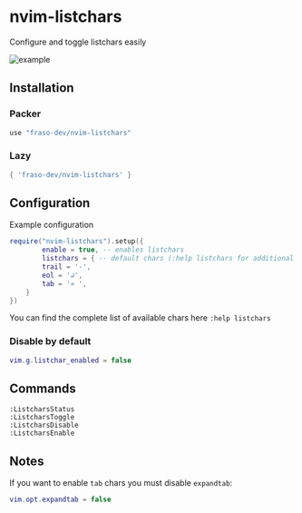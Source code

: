 # nvim-listchars

Configure and toggle listchars easily

![example](https://user-images.githubusercontent.com/116293603/225258794-e083246c-4262-474e-b68d-827da4d17fe0.gif)

## Installation

### Packer

```lua
use "fraso-dev/nvim-listchars"
```

### Lazy

```lua
{ 'fraso-dev/nvim-listchars' }
```

## Configuration

Example configuration

```lua
require("nvim-listchars").setup({
        enable = true, -- enables listchars
        listchars = { -- default chars (:help listchars for additional info)
	    trail = '-',
	    eol = '↲',
	    tab = '» ',
	}
})
```

You can find the complete list of available chars here `:help listchars`

### Disable by default

```lua
vim.g.listchar_enabled = false
```

## Commands

```
:ListcharsStatus
:ListcharsToggle
:ListcharsDisable
:ListcharsEnable
```

## Notes

If you want to enable `tab` chars you must disable `expandtab`:

```lua
vim.opt.expandtab = false
```
